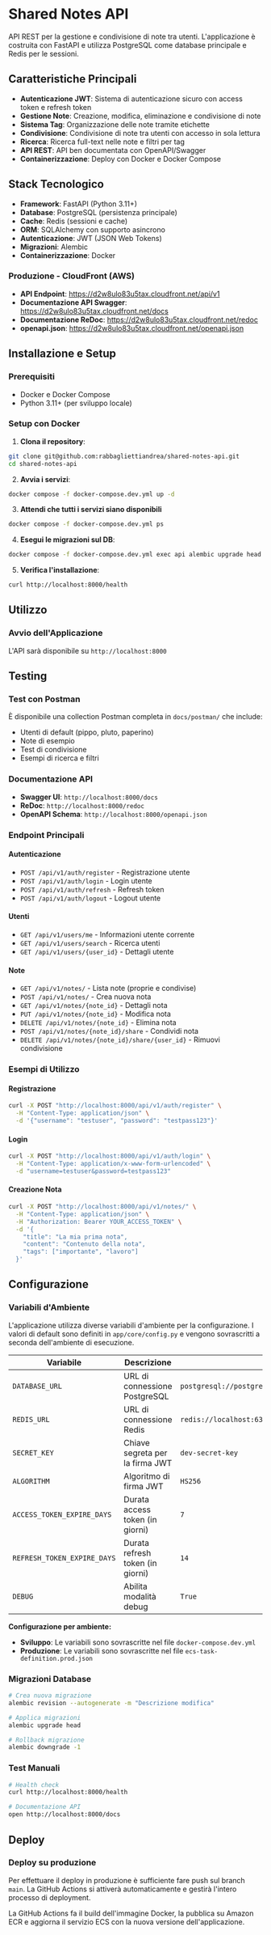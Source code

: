 # Shared Notes API

API REST per la gestione e condivisione di note tra utenti. L'applicazione è costruita con FastAPI e utilizza PostgreSQL come database principale e Redis per le sessioni.

## Caratteristiche Principali

- **Autenticazione JWT**: Sistema di autenticazione sicuro con access token e refresh token
- **Gestione Note**: Creazione, modifica, eliminazione e condivisione di note
- **Sistema Tag**: Organizzazione delle note tramite etichette
- **Condivisione**: Condivisione di note tra utenti con accesso in sola lettura
- **Ricerca**: Ricerca full-text nelle note e filtri per tag
- **API REST**: API ben documentata con OpenAPI/Swagger
- **Containerizzazione**: Deploy con Docker e Docker Compose

## Stack Tecnologico

- **Framework**: FastAPI (Python 3.11+)
- **Database**: PostgreSQL (persistenza principale)
- **Cache**: Redis (sessioni e cache)
- **ORM**: SQLAlchemy con supporto asincrono
- **Autenticazione**: JWT (JSON Web Tokens)
- **Migrazioni**: Alembic
- **Containerizzazione**: Docker

### Produzione - CloudFront (AWS)

- **API Endpoint**: https://d2w8ulo83u5tax.cloudfront.net/api/v1
- **Documentazione API Swagger**: https://d2w8ulo83u5tax.cloudfront.net/docs
- **Documentazione ReDoc**: https://d2w8ulo83u5tax.cloudfront.net/redoc
- **openapi.json**: https://d2w8ulo83u5tax.cloudfront.net/openapi.json

## Installazione e Setup

### Prerequisiti

- Docker e Docker Compose
- Python 3.11+ (per sviluppo locale)

### Setup con Docker

1. **Clona il repository**:
```bash
git clone git@github.com:rabbagliettiandrea/shared-notes-api.git
cd shared-notes-api
```

2. **Avvia i servizi**:
```bash
docker compose -f docker-compose.dev.yml up -d
```

3. **Attendi che tutti i servizi siano disponibili**
```bash
docker compose -f docker-compose.dev.yml ps
```

4. **Esegui le migrazioni sul DB**:
```bash
docker compose -f docker-compose.dev.yml exec api alembic upgrade head
```

5. **Verifica l'installazione**:
```bash
curl http://localhost:8000/health
```

## Utilizzo

### Avvio dell'Applicazione

L'API sarà disponibile su `http://localhost:8000`

## Testing

### Test con Postman

È disponibile una collection Postman completa in `docs/postman/` che include:
- Utenti di default (pippo, pluto, paperino)
- Note di esempio
- Test di condivisione
- Esempi di ricerca e filtri

### Documentazione API

- **Swagger UI**: `http://localhost:8000/docs`
- **ReDoc**: `http://localhost:8000/redoc`
- **OpenAPI Schema**: `http://localhost:8000/openapi.json`

### Endpoint Principali

#### Autenticazione
- `POST /api/v1/auth/register` - Registrazione utente
- `POST /api/v1/auth/login` - Login utente
- `POST /api/v1/auth/refresh` - Refresh token
- `POST /api/v1/auth/logout` - Logout utente

#### Utenti
- `GET /api/v1/users/me` - Informazioni utente corrente
- `GET /api/v1/users/search` - Ricerca utenti
- `GET /api/v1/users/{user_id}` - Dettagli utente

#### Note
- `GET /api/v1/notes/` - Lista note (proprie e condivise)
- `POST /api/v1/notes/` - Crea nuova nota
- `GET /api/v1/notes/{note_id}` - Dettagli nota
- `PUT /api/v1/notes/{note_id}` - Modifica nota
- `DELETE /api/v1/notes/{note_id}` - Elimina nota
- `POST /api/v1/notes/{note_id}/share` - Condividi nota
- `DELETE /api/v1/notes/{note_id}/share/{user_id}` - Rimuovi condivisione

### Esempi di Utilizzo

#### Registrazione
```bash
curl -X POST "http://localhost:8000/api/v1/auth/register" \
  -H "Content-Type: application/json" \
  -d '{"username": "testuser", "password": "testpass123"}'
```

#### Login
```bash
curl -X POST "http://localhost:8000/api/v1/auth/login" \
  -H "Content-Type: application/x-www-form-urlencoded" \
  -d "username=testuser&password=testpass123"
```

#### Creazione Nota
```bash
curl -X POST "http://localhost:8000/api/v1/notes/" \
  -H "Content-Type: application/json" \
  -H "Authorization: Bearer YOUR_ACCESS_TOKEN" \
  -d '{
    "title": "La mia prima nota",
    "content": "Contenuto della nota",
    "tags": ["importante", "lavoro"]
  }'
```

## Configurazione

### Variabili d'Ambiente

L'applicazione utilizza diverse variabili d'ambiente per la configurazione. I valori di default sono definiti in `app/core/config.py` e vengono sovrascritti a seconda dell'ambiente di esecuzione.

| Variabile | Descrizione | Valore Default |
|-----------|-------------|----------------|
| `DATABASE_URL` | URL di connessione PostgreSQL | `postgresql://postgres:password@localhost:5433/shared_notes` |
| `REDIS_URL` | URL di connessione Redis | `redis://localhost:6380` |
| `SECRET_KEY` | Chiave segreta per la firma JWT | `dev-secret-key` |
| `ALGORITHM` | Algoritmo di firma JWT | `HS256` |
| `ACCESS_TOKEN_EXPIRE_DAYS` | Durata access token (in giorni) | `7` |
| `REFRESH_TOKEN_EXPIRE_DAYS` | Durata refresh token (in giorni) | `14` |
| `DEBUG` | Abilita modalità debug | `True` |

**Configurazione per ambiente:**
- **Sviluppo**: Le variabili sono sovrascritte nel file `docker-compose.dev.yml`
- **Produzione**: Le variabili sono sovrascritte nel file `ecs-task-definition.prod.json`

### Migrazioni Database

```bash
# Crea nuova migrazione
alembic revision --autogenerate -m "Descrizione modifica"

# Applica migrazioni
alembic upgrade head

# Rollback migrazione
alembic downgrade -1
```

### Test Manuali

```bash
# Health check
curl http://localhost:8000/health

# Documentazione API
open http://localhost:8000/docs
```

## Deploy

### Deploy su produzione

Per effettuare il deploy in produzione è sufficiente fare push sul branch `main`. La GitHub Actions si attiverà automaticamente e gestirà l'intero processo di deployment.

La GitHub Actions fa il build dell'immagine Docker, la pubblica su Amazon ECR e aggiorna il servizio ECS con la nuova versione dell'applicazione.
